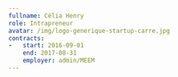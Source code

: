 ```yaml
---
fullname: Célia Henry
role: Intrapreneur
avatar: /img/logo-generique-startup-carre.jpg
contracts:
-   start: 2016-09-01
    end: 2017-08-31
    employer: admin/MEEM
---
```


